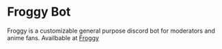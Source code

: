 # Froggy Bot

Froggy is a customizable general purpose discord bot for moderators and anime fans.
Availbable at [Froggy](https://froggy.dangazzaneo.dev)
